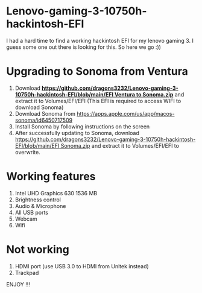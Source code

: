 # Lenovo-gaming-3-10750h-hackintosh-EFI
I had a hard time to find a working hackintosh EFI for my lenovo gaming 3. I guess some one out there is looking for this. So here we go :))

# Upgrading to Sonoma from Ventura
1. Download **[https://github.com/dragons3232/Lenovo-gaming-3-10750h-hackintosh-EFI/blob/main/EFI Ventura to Sonoma.zip](https://github.com/dragons3232/Lenovo-gaming-3-10750h-hackintosh-EFI/blob/main/EFI%20Ventura%20to%20Sonoma.zip)** and extract it to Volumes/EFI/EFI (This EFI is required to access WIFI to download Sonoma)
2. Download Sonoma from https://apps.apple.com/us/app/macos-sonoma/id6450717509
3. Install Sonoma by following instructions on the screen
4. After successfully updating to Sonoma, download [https://github.com/dragons3232/Lenovo-gaming-3-10750h-hackintosh-EFI/blob/main/EFI Sonoma.zip](https://github.com/dragons3232/Lenovo-gaming-3-10750h-hackintosh-EFI/blob/main/EFI%20Sonoma.zip) and extract it to Volumes/EFI/EFI to overwrite.

# Working features
1. Intel UHD Graphics 630 1536 MB
2. Brightness control
3. Audio & Microphone
4. All USB ports
5. Webcam
6. Wifi

# Not working
1. HDMI port (use USB 3.0 to HDMI from Unitek instead)
2. Trackpad

ENJOY !!!
